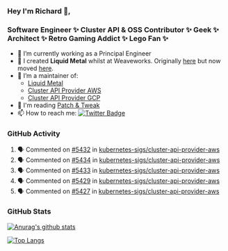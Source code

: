 ### Hey I'm Richard 👋, 

<h3 align="left">Software Engineer ✨ Cluster API & OSS Contributor ✨ Geek ✨ Architect ✨ Retro Gaming Addict ✨ Lego Fan ✨</h3>

- 🔭 I’m currently working as a Principal Engineer
- 📯 I created **Liquid Metal** whilst at Weaveworks. Originally [here](https://github.com/weaveworks-liquidmetal) but now moved [here](https://github.com/liquidmetal-dev).
- 👯 I’m a maintainer of:
  -  [Liquid Metal](https://github.com/liquidmetal-dev)
  -  [Cluster API Provider AWS](https://github.com/kubernetes-sigs/cluster-api-provider-aws)
  -  [Cluster API Provider GCP](https://github.com/kubernetes-sigs/cluster-api-provider-gcp)
- 💬 I'm reading [Patch & Tweak](https://bjooks.com/products/patch-tweak-exploring-modular-synthesis)
- 📫 How to reach me: [![Twitter Badge](https://img.shields.io/badge/-@fruit_case-00acee?style=flat&logo=Twitter&logoColor=white)](https://twitter.com/intent/follow?screen_name=fruit_case "Follow on Twitter")

### GitHub Activity 

<!--START_SECTION:activity-->
1. 🗣 Commented on [#5432](https://github.com/kubernetes-sigs/cluster-api-provider-aws/pull/5432#issuecomment-2745191712) in [kubernetes-sigs/cluster-api-provider-aws](https://github.com/kubernetes-sigs/cluster-api-provider-aws)
2. 🗣 Commented on [#5434](https://github.com/kubernetes-sigs/cluster-api-provider-aws/pull/5434#issuecomment-2745136464) in [kubernetes-sigs/cluster-api-provider-aws](https://github.com/kubernetes-sigs/cluster-api-provider-aws)
3. 🗣 Commented on [#5433](https://github.com/kubernetes-sigs/cluster-api-provider-aws/pull/5433#issuecomment-2745136333) in [kubernetes-sigs/cluster-api-provider-aws](https://github.com/kubernetes-sigs/cluster-api-provider-aws)
4. 🗣 Commented on [#5429](https://github.com/kubernetes-sigs/cluster-api-provider-aws/pull/5429#issuecomment-2745136144) in [kubernetes-sigs/cluster-api-provider-aws](https://github.com/kubernetes-sigs/cluster-api-provider-aws)
5. 🗣 Commented on [#5427](https://github.com/kubernetes-sigs/cluster-api-provider-aws/pull/5427#issuecomment-2745135668) in [kubernetes-sigs/cluster-api-provider-aws](https://github.com/kubernetes-sigs/cluster-api-provider-aws)
<!--END_SECTION:activity-->

### GitHub Stats

[![Anurag's github stats](https://github-readme-stats.vercel.app/api?username=richardcase&count_private=true&show_icons=true)](https://github.com/anuraghazra/github-readme-stats)

[![Top Langs](https://github-readme-stats.vercel.app/api/top-langs/?username=richardcase&hide=html&layout=compact)](https://github.com/anuraghazra/github-readme-stats)
